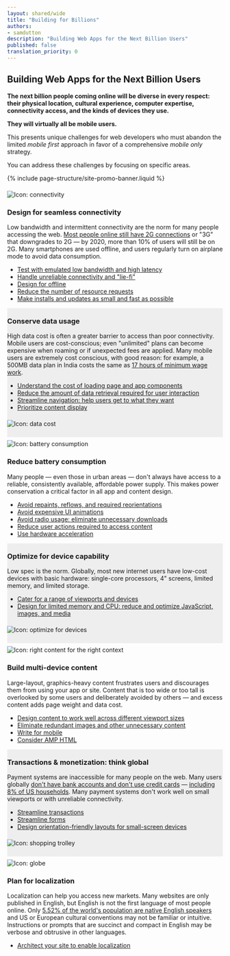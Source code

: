 ```yaml
---
layout: shared/wide
title: "Building for Billions"
authors:
- samdutton
description: "Building Web Apps for the Next Billion Users"
published: false
translation_priority: 0
---
```


<style>
  .mdl-cell h3 {
    margin-top: 0;
  }
  .mdl-cell img {
    padding-bottom: 30px;
    position: relative;
    top: 7px;
  }
  .wf-landing-section:nth-child(even) {
    background-color: #eee;
    padding-top: 20px;
  }
</style>

<div class="wf-subheading">
  <div class="page-content mdl-grid">
    <div class="mdl-cell mdl-cell--9-col wf-showcase__title">
      <h2>Building Web Apps for the Next Billion Users</h2>
      <p><strong>The next billion people coming online will be diverse in every respect: their physical location, cultural experience, computer expertise, connectivity access, and the kinds of devices they use.</strong></p>
      <p><strong>They will virtually all be mobile users.</strong></p>
      <p>This presents unique challenges for web developers who must abandon the limited <em>mobile first</em> approach in favor of a comprehensive <em>mobile only</em> strategy.</p>
      <p>You can address these challenges by focusing on specific areas.</p>
    </div>
  </div>
</div>

{% include page-structure/site-promo-banner.liquid %}

<!-- item 1 -->
<div class="wf-landing-section">
  <div class="page-content mdl-grid">
    <div class="mdl-cell mdl-cell--6-col mdl-cell--4-col-tablet">
      <img src="/web/imgs/billions/connectivity.png" alt="Icon: connectivity">
    </div>
    <div class="mdl-cell mdl-cell--6-col mdl-cell--4-col-tablet">
      <h3>Design for seamless connectivity</h3>
      <p>Low bandwidth and intermittent connectivity are the norm for many people accessing the web. <a href="http://www.cisco.com/c/en/us/solutions/collateral/service-provider/visual-networking-index-vni/mobile-white-paper-c11-520862.html" title="Cisco Visual Networking Index: Global Mobile Data Traffic Forecast Update, 2015–2020">Most people online still have 2G connections</a> or "3G" that downgrades to 2G — by 2020, more than 10% of users will still be on 2G. Many smartphones are used offline, and users regularly turn on airplane mode to avoid data consumption.</p>
      <ul>
        <li><a href="/web/fundamentals/performance/poor-connectivity/testing">Test with emulated low bandwidth and high latency</a></li>
        <li><a href="/web/fundamentals/performance/poor-connectivity/lie-fi">Handle unreliable connectivity and "lie-fi"</a></li>
        <li><a href="https://developers.google.com/web/fundamentals/getting-started/your-first-offline-web-app/">Design for offline</a></li>
        <li><a href="https://developers.google.com/web/fundamentals/performance/optimizing-content-efficiency/eliminate-downloads">Reduce the number of resource requests</a></li>
        <li><a href="https://developers.google.com/web/fundamentals/performance/optimizing-content-efficiency/optimize-encoding-and-transfer">Make installs and updates as small and fast as possible</a></li>
      </ul>
    </div>
  </div>
</div>


<!-- item 2 -->
<div class="wf-landing-section wf-landing-gmp">
  <div class="page-content mdl-grid">
    <div class="mdl-cell mdl-cell--6-col mdl-cell--4-col-tablet">
      <h3>Conserve data usage</h3>
      <p>High data cost is often a greater barrier to access than poor connectivity. Mobile users are cost-conscious; even "unlimited" plans can become expensive when roaming or if unexpected fees are applied. Many mobile users are extremely cost conscious, with good reason: for example, a 500MB data plan in India costs the same as <a href="https://blog.jana.com/2015/05/21/the-data-trap-affordable-smartphones-expensive-data/" title="jana.com report: affordable smartphones, expensive data">17 hours of minimum wage work</a>.</p>
      <ul>
        <li><a href="/web/fundamentals/design-and-ui/content/weight">Understand the cost of loading page and app components</a></li>
        <li><a href="https://developers.google.com/web/fundamentals/performance/optimizing-content-efficiency/">Reduce the amount of data retrieval required for user interaction</a></li>
        <li><a href="https://developers.google.com/web/fundamentals/getting-started/principles/site-and-page-navigation">Streamline navigation: help users get to what they want</a></li>
        <li><a href="https://developers.google.com/web/fundamentals/performance/critical-rendering-path/?hl=en">Prioritize content display</a></li>
      </ul>
    </div>
    <div class="mdl-cell mdl-cell--6-col mdl-cell--4-col-tablet">
      <img src="/web/imgs/billions/cost.png" alt="Icon: data cost">
    </div>
  </div>
</div>

<!-- item 3 -->
<div class="wf-landing-section">
  <div class="page-content mdl-grid">
    <div class="mdl-cell mdl-cell--6-col mdl-cell--4-col-tablet">
      <img src="/web/imgs/billions/consumption.png" alt="Icon: battery consumption">
    </div>
    <div class="mdl-cell mdl-cell--6-col mdl-cell--4-col-tablet">
      <h3>Reduce battery consumption</h3>
      <p>Many people — even those in urban areas — don't always have access to a reliable, consistently available, affordable power supply. This makes power conservation a critical factor in all app and content design.</p>
      <ul>
        <li><a href="https://developers.google.com/web/tools/chrome-devtools/profile/rendering-tools/analyze-runtime">Avoid repaints, reflows, and required reorientations</a></li>
        <li><a href="https://developers.google.com/web/fundamentals/design-and-ui/animations/#avoid-animating-expensive-properties">Avoid expensive UI animations</a></li>
        <li><a href="https://developers.google.com/web/fundamentals/performance/optimizing-content-efficiency/eliminate-downloads">Avoid radio usage: eliminate unnecessary downloads</a></li>
        <li><a href="https://developers.google.com/web/fundamentals/getting-started/principles/">Reduce user actions required to access content</a></li>
        <li><a href="https://developers.google.com/web/fundamentals/design-and-ui/animations/animations-and-performance">Use hardware acceleration</a></li>
      </ul>
    </div>
  </div>
</div>

<!-- item 4 -->
<div class="wf-landing-section wf-landing-gmp">
  <div class="page-content mdl-grid">
    <div class="mdl-cell mdl-cell--6-col mdl-cell--4-col-tablet">
      <h3>Optimize for device capability</h3>
      <p>Low spec is the norm. Globally, most new internet users have low-cost devices with basic hardware: single-core processors, 4" screens, limited memory, and limited storage.</p>
      <ul>
        <li><a href="https://developers.google.com/web/fundamentals/getting-started/your-first-multi-screen-site/">Cater for a range of viewports and devices</a></li>
        <li><a href="https://developers.google.com/web/fundamentals/performance/">Design for limited memory and CPU: reduce and optimize JavaScript, images, and media</a></li>
      </ul>
    </div>
    <div class="mdl-cell mdl-cell--6-col mdl-cell--4-col-tablet">
      <img src="/web/imgs/billions/capability.png" alt="Icon: optimize for devices">
    </div>
  </div>
</div>

<!-- item 5 -->
<div class="wf-landing-section wf-landing-gmp">
  <div class="page-content mdl-grid">
    <div class="mdl-cell mdl-cell--6-col mdl-cell--4-col-tablet">
      <img src="/web/imgs/billions/content.png" alt="Icon: right content for the right context">
    </div>
    <div class="mdl-cell mdl-cell--6-col mdl-cell--4-col-tablet">
      <h3>Build multi-device content</h3>
      <p>Large-layout, graphics-heavy content frustrates users and discourages them from using your app or site. Content that is too wide or too tall is overlooked by some users and deliberately avoided by others — and excess content adds page weight and data cost.</p>
      <ul>
        <li><a href="/web/fundamentals/design-and-ui/content/viewport">Design content to work well across different viewport sizes</a></li>
        <li><a href="/web/fundamentals/design-and-ui/content/redundant">Eliminate redundant images and other unnecessary content</a></li>
        <li><a href="/web/fundamentals/design-and-ui/content/write">Write for mobile</a></li>
        <li><a href="https://www.ampproject.org/">Consider AMP HTML</a></li>
      </ul>
    </div>
  </div>
</div>

<!-- item 6 -->
<div class="wf-landing-section">
  <div class="page-content mdl-grid">
    <div class="mdl-cell mdl-cell--6-col mdl-cell--4-col-tablet">
      <h3>Transactions &amp; monetization: think global</h3>
      <p>Payment systems are inaccessible for many people on the web. Many users globally <a href="http://datatopics.worldbank.org/financialinclusion/country/india" title="World Bank report for India">don't have bank accounts and don't use credit cards</a> — <a href="https://www.economist.com/news/united-states/21663262-why-low-income-americans-often-have-pay-more-its-expensive-be-poor" title="Economist article about poverty in the US"> including 8% of US households</a>. Many payment systems don't work well on small viewports or with unreliable connectivity.</p>
      <ul>
        <li><a href="https://developers.google.com/web/fundamentals/getting-started/principles/commerce-and-conversion">Streamline transactions</a></li>
        <li><a href="https://developers.google.com/web/fundamentals/design-and-ui/input/forms/">Streamline forms</a></li>
        <li><a href="https://developers.google.com/web/fundamentals/getting-started/principles/usability-and-form-factor">Design orientation-friendly layouts for small-screen devices</a></li>
      </ul>
    </div>
    <div class="mdl-cell mdl-cell--6-col mdl-cell--4-col-tablet">
      <img src="/web/imgs/billions/monetization.png" alt="Icon: shopping trolley">
    </div>
  </div>
</div>

<!-- item 7 -->
<div class="wf-landing-section">
  <div class="page-content mdl-grid">
    <div class="mdl-cell mdl-cell--6-col mdl-cell--4-col-tablet">
      <img src="/web/imgs/billions/localization.png" alt="Icon: globe">
    </div>
    <div class="mdl-cell mdl-cell--6-col mdl-cell--4-col-tablet">
      <h3>Plan for localization</h3>
      <p>Localization can help you access new markets. Many websites are only published in English, but English is not the first language of most people online. Only <a href="https://en.wikipedia.org/wiki/List_of_languages_by_number_of_native_speakers" title="Wikipedia list of languages by number of native speakers, graphic by User:Jroehl">5.52% of the world's population are native English speakers</a> and US or European cultural conventions may not be familiar or intuitive. Instructions or prompts that are succinct and compact in English may be verbose and obtrusive in other languages.</p>
      <ul>
        <li><a href="https://support.google.com/webmasters/answer/182192">Architect your site to enable localization</a></li>
      </ul>
    </div>
  </div>
</div>
